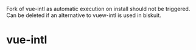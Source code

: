 Fork of vue-intl as automatic execution on install should not be triggered. Can be deleted if an alternative to vuew-intl is used in biskuit.

# vue-intl
